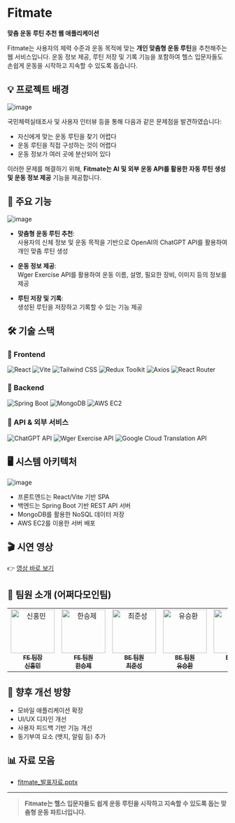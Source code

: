 
# Fitmate

**맞춤 운동 루틴 추천 웹 애플리케이션**

Fitmate는 사용자의 체력 수준과 운동 목적에 맞는 **개인 맞춤형 운동 루틴**을 추천해주는 웹 서비스입니다. 운동 정보 제공, 루틴 저장 및 기록 기능을 포함하여 헬스 입문자들도 손쉽게 운동을 시작하고 지속할 수 있도록 돕습니다.

## 💡 프로젝트 배경

![image](https://github.com/user-attachments/assets/4e5f558f-8a73-4801-8e35-94c5377bd194)


국민체력실태조사 및 사용자 인터뷰 등을 통해 다음과 같은 문제점을 발견하였습니다:

- 자신에게 맞는 운동 루틴을 찾기 어렵다
- 운동 루틴을 직접 구성하는 것이 어렵다
- 운동 정보가 여러 곳에 분산되어 있다

이러한 문제를 해결하기 위해, **Fitmate는 AI 및 외부 운동 API를 활용한 자동 루틴 생성 및 운동 정보 제공** 기능을 제공합니다.

## 🎯 주요 기능


![image](https://github.com/user-attachments/assets/1196942f-3e2a-4eb0-9267-528b60b4db06)


- **맞춤형 운동 루틴 추천**:  
  사용자의 신체 정보 및 운동 목적을 기반으로 OpenAI의 ChatGPT API를 활용하여 개인 맞춤 루틴 생성

- **운동 정보 제공**:  
  Wger Exercise API를 활용하여 운동 이름, 설명, 필요한 장비, 이미지 등의 정보를 제공

- **루틴 저장 및 기록**:  
  생성된 루틴을 저장하고 기록할 수 있는 기능 제공

## 🛠 기술 스택

### 🔹 Frontend

![React](https://img.shields.io/badge/React-20232A?style=for-the-badge&logo=react&logoColor=61DAFB)
![Vite](https://img.shields.io/badge/Vite-646CFF?style=for-the-badge&logo=vite&logoColor=white)
![Tailwind CSS](https://img.shields.io/badge/Tailwind_CSS-06B6D4?style=for-the-badge&logo=tailwind-css&logoColor=white)
![Redux Toolkit](https://img.shields.io/badge/Redux_Toolkit-764ABC?style=for-the-badge&logo=redux&logoColor=white)
![Axios](https://img.shields.io/badge/Axios-5A29E4?style=for-the-badge)
![React Router](https://img.shields.io/badge/React_Router-CA4245?style=for-the-badge&logo=react-router&logoColor=white)

### 🔹 Backend

![Spring Boot](https://img.shields.io/badge/Spring_Boot-6DB33F?style=for-the-badge&logo=spring-boot&logoColor=white)
![MongoDB](https://img.shields.io/badge/MongoDB-47A248?style=for-the-badge&logo=mongodb&logoColor=white)
![AWS EC2](https://img.shields.io/badge/AWS_EC2-FF9900?style=for-the-badge&logo=amazon-aws&logoColor=white)

### 🔹 API & 외부 서비스

![ChatGPT API](https://img.shields.io/badge/OpenAI_API-412991?style=for-the-badge&logo=openai&logoColor=white)
![Wger Exercise API](https://img.shields.io/badge/Wger_API-000000?style=for-the-badge)
![Google Cloud Translation API](https://img.shields.io/badge/Google_Cloud_Translation-4285F4?style=for-the-badge&logo=googlecloud&logoColor=white)


## 🖥 시스템 아키텍처


![image](https://github.com/user-attachments/assets/3f9ec81b-1b11-489a-82f2-2fabe4587afb)


- 프론트엔드는 React/Vite 기반 SPA
- 백엔드는 Spring Boot 기반 REST API 서버
- MongoDB를 활용한 NoSQL 데이터 저장
- AWS EC2를 이용한 서버 배포

## 🎬 시연 영상

👉 [영상 바로 보기](https://youtu.be/W-9T7BsV9C0)


## 🙋 팀원 소개 (어쩌다모인팀)

<table>
  <tbody>
    <tr>
      <td align="center">
        <a href="https://github.com/ghdals">
          <img src="https://avatars.githubusercontent.com/ghdals" width="100px;" alt="신홍민"/>
          <br /><sub><b>FE 팀장<br/>신홍민</b></sub>
        </a><br />
      </td>
      <td align="center">
        <a href="https://github.com/takhhan">
          <img src="https://avatars.githubusercontent.com/takhhan" width="100px;" alt="한승제"/>
          <br /><sub><b>FE 팀원<br/>한승제</b></sub>
        </a><br />
      </td>
      <td align="center">
        <a href="https://github.com/cjs-0513">
          <img src="https://avatars.githubusercontent.com/cjs-0513" width="100px;" alt="최준성"/>
          <br /><sub><b>BE 팀원<br/>최준성</b></sub>
        </a><br />
      </td>
      <td align="center">
        <a href="https://github.com/prijh0721">
          <img src="https://avatars.githubusercontent.com/prijh0721" width="100px;" alt="유승환"/>
          <br /><sub><b>BE 팀원<br/>유승환</b></sub>
        </a><br />
      </td>
      <td align="center">
        <a href="https://github.com/yshskek">
          <img src="https://avatars.githubusercontent.com/yshskek" width="100px;" alt="이재환"/>
          <br /><sub><b>BE 팀원<br/>이재환</b></sub>
        </a><br />
      </td>
    </tr>
  </tbody>
</table>


## 📌 향후 개선 방향

- 모바일 애플리케이션 확장
- UI/UX 디자인 개선
- 사용자 피드백 기반 기능 개선
- 동기부여 요소 (뱃지, 알림 등) 추가

## 📊 자료 모음

- [fitmate_발표자료.pptx](https://github.com/user-attachments/files/20750128/fitmate_.pptx)

---

> **Fitmate는 헬스 입문자들도 쉽게 운동 루틴을 시작하고 지속할 수 있도록 돕는 맞춤형 운동 파트너입니다.**
